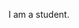 I am a student.

<!---
tharunanthini/tharunanthini is a ✨ special ✨ repository because its `README.md` (this file) appears on your GitHub profile.
You can click the Preview link to take a look at your changes.
--->
